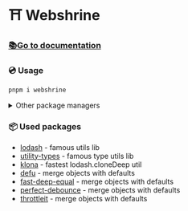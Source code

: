 # ⛩️ Webshrine
### [📚Go to documentation](https://webshrine.org)

### 💿 Usage

<!-- <details><summary>Usage variants graph</summary>

```mermaid
erDiagram
stdtyp ||--|| stdlib : "Fully reexports"
stdtyp ||--|| "Use types" : ""
stdlib ||--|| "Use types, core logics" : ""
"Use types" ||--|| "Your project" : ""
"Use types, core logics" ||--|| "Your project" : ""
``` -->
<!-- stdtyp ||--|| stddom : "Partially uses"
stddom ||--|| "Use types, core logics, DOM helpers" : ""
stddom ||--|| "Use types, core logics, DOM helpers" : ""
stdlib ||--|| "Use types, core logics, DOM helpers" : ""
"Use types, core logics, DOM helpers" ||--|| "Your project" : "" -->

<!-- </details> -->

```bash
pnpm i webshrine
```
<details><summary>Other package managers</summary>

#### NPM
```bash
npm i webshrine
```

#### Yarn
```bash
yarn add webshrine
```
</details>

### 📦 Used packages
- [lodash](https://www.npmjs.com/package/lodash) - famous utils lib
- [utility-types](https://www.npmjs.com/package/utility-types) - famous type utils lib
- [klona](https://www.npmjs.com/package/klona) - fastest lodash.cloneDeep util
- [defu](https://www.npmjs.com/package/defu) - merge objects with defaults
- [fast-deep-equal](https://www.npmjs.com/package/fast-deep-equal) - merge objects with defaults
- [perfect-debounce](https://www.npmjs.com/package/perfect-debounce) - merge objects with defaults
- [throttleit](https://www.npmjs.com/package/throttleit) - merge objects with defaults
<!-- - [eventemitter3](https://www.npmjs.com/package/eventemitter3) - well-known EventEmitter -->
<!-- - [clsx](https://www.npmjs.com/package/clsx) - CSS class merging helper -->
